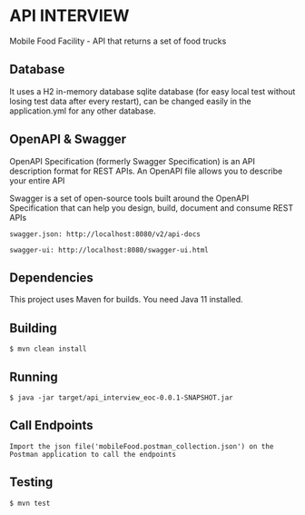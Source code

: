 # API INTERVIEW
 Mobile Food Facility - API that returns a set of food trucks

## Database
It uses a H2 in-memory database sqlite database (for easy local test without losing test data after every restart), can be changed easily in the application.yml for any other database.

## OpenAPI & Swagger
OpenAPI Specification (formerly Swagger Specification) is an API description format for REST APIs. An OpenAPI file allows you to describe your entire API

Swagger is a set of open-source tools built around the OpenAPI Specification that can help you design, build, document and consume REST APIs
```
swagger.json: http://localhost:8080/v2/api-docs

swagger-ui: http://localhost:8080/swagger-ui.html
```

## Dependencies

This project uses Maven for builds.
You need Java 11 installed.


## Building

```
$ mvn clean install
```

## Running

```
$ java -jar target/api_interview_eoc-0.0.1-SNAPSHOT.jar
```

## Call Endpoints

```
Import the json file('mobileFood.postman_collection.json') on the Postman application to call the endpoints
```

## Testing

```
$ mvn test
```


